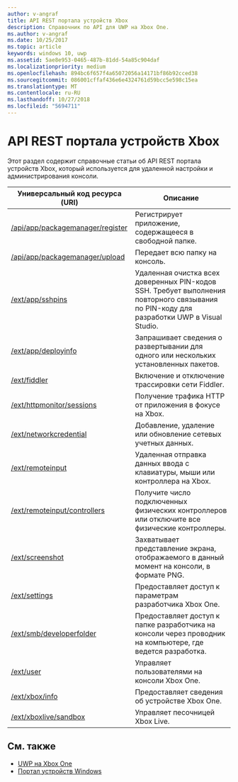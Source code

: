 ```yaml
---
author: v-angraf
title: API REST портала устройств Xbox
description: Справочник по API для UWP на Xbox One.
ms.author: v-angraf
ms.date: 10/25/2017
ms.topic: article
keywords: windows 10, uwp
ms.assetid: 5ae8e953-0465-487b-81dd-54a85c904daf
ms.localizationpriority: medium
ms.openlocfilehash: 894bc6f657f4a65072056a14171bf86b92cced38
ms.sourcegitcommit: 086001cffaf436e6e4324761d59bcc5e598c15ea
ms.translationtype: MT
ms.contentlocale: ru-RU
ms.lasthandoff: 10/27/2018
ms.locfileid: "5694711"
---
```

# <a name="xbox-device-portal-rest-api"></a>API REST портала устройств Xbox

Этот раздел содержит справочные статьи об API REST портала устройств Xbox, который используется для удаленной настройки и администрирования консоли.

| Универсальный код ресурса (URI)        | Описание |
|------------|-------------|
|[/api/app/packagemanager/register](wdp-loose-folder-register-api.md)| Регистрирует приложение, содержащееся в свободной папке. |
|[/api/app/packagemanager/upload](wdp-folder-upload.md)| Передает всю папку на консоль. |
|[/ext/app/sshpins](uwp-sshpins-api.md)| Удаленная очистка всех доверенных PIN-кодов SSH. Требует выполнения повторного связывания по PIN-коду для разработки UWP в Visual Studio. |
|[/ext/app/deployinfo](uwp-deployinfo-api.md)| Запрашивает сведения о развертывании для одного или нескольких установленных пакетов. |
|[/ext/fiddler](wdp-fiddler-api.md)| Включение и отключение трассировки сети Fiddler. |
|[/ext/httpmonitor/sessions](wdp-httpMonitor-api.md)| Получение трафика HTTP от приложения в фокусе на Xbox. |
|[/ext/networkcredential](uwp-networkcredentials-api.md)| Добавление, удаление или обновление сетевых учетных данных. |
|[/ext/remoteinput](uwp-remoteinput-api.md)| Удаленная отправка данных ввода с клавиатуры, мыши или контроллера на Xbox. |
|[/ext/remoteinput/controllers](uwp-remoteinput-controllers-api.md)| Получите число подключенных физических контроллеров или отключите все физические контроллеры. |
|[/ext/screenshot](wdp-media-capture-api.md)| Захватывает представление экрана, отображаемого в данный момент на консоли, в формате PNG. |
|[/ext/settings](wdp-xboxsettings-api.md)| Предоставляет доступ к параметрам разработчика Xbox One. |
|[/ext/smb/developerfolder](wdp-smb-api.md)| Предоставляет доступ к папке разработчика на консоли через проводник на компьютере, где ведется разработка. |
|[/ext/user](wdp-user-management.md)| Управляет пользователями на консоли Xbox One. |
|[/ext/xbox/info](wdp-xboxinfo-api.md)| Предоставляет сведения об устройстве Xbox One. |
|[/ext/xboxlive/sandbox](wdp-sandbox-api.md)| Управляет песочницей Xbox Live. |

## <a name="see-also"></a>См. также

- [UWP на Xbox One](index.md)
- [Портал устройств Windows](../debug-test-perf/device-portal.md)